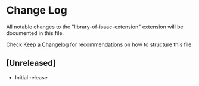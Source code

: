 # Change Log

All notable changes to the "library-of-isaac-extension" extension will be documented in this file.

Check [Keep a Changelog](http://keepachangelog.com/) for recommendations on how to structure this file.

## [Unreleased]

- Initial release
